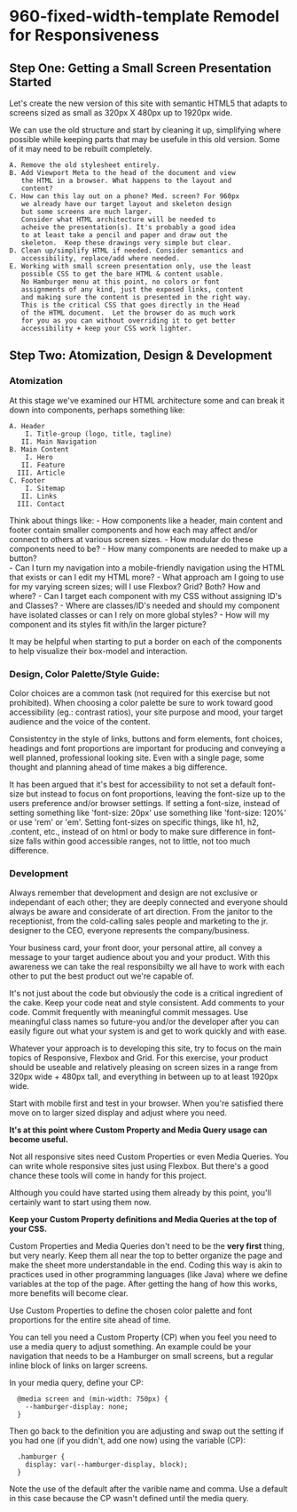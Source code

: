 # 960-fixed-width-template Remodel for Responsiveness
## Step One: Getting a Small Screen Presentation Started

  Let's create the new version of this site with semantic HTML5
  that adapts to screens sized as small as 320px X 480px up to
  1920px wide. 
  
  We can use the old structure and start by cleaning it up, 
  simplifying where possible while keeping parts that may be
  usefule in this old version.  Some of it may need to be rebuilt
  completely.
  
    A. Remove the old stylesheet entirely.
    B. Add Viewport Meta to the head of the document and view
       the HTML in a browser. What happens to the layout and
       content?
    C. How can this lay out on a phone? Med. screen? For 960px
       we already have our target layout and skeleton design
       but some screens are much larger.
       Consider what HTML architecture will be needed to 
       acheive the presentation(s). It's probably a good idea
       to at least take a pencil and paper and draw out the 
       skeleton.  Keep these drawings very simple but clear.
    D. Clean up/simplify HTML if needed. Consider semantics and
       accessibility, replace/add where needed.
    E. Working with small screen presentation only, use the least
       possible CSS to get the bare HTML & content usable.
       No Hamburger menu at this point, no colors or font
       assignments of any kind, just the exposed links, content
       and making sure the content is presented in the right way.
       This is the critical CSS that goes directly in the Head
       of the HTML document.  Let the browser do as much work 
       for you as you can without overriding it to get better 
       accessibility + keep your CSS work lighter.
  
## Step Two: Atomization, Design & Development

  ### Atomization

  At this stage we've examined our HTML architecture some and
  can break it down into components, perhaps something like:
    
    A. Header
        I. Title-group (logo, title, tagline) 
       II. Main Navigation
    B. Main Content
        I. Hero
       II. Feature
      III. Article
    C. Footer
        I. Sitemap
       II. Links
      III. Contact  
     
  Think about things like:
    - How components like a header, main content and footer 
      contain smaller components and how each may affect and/or
      connect to others at various screen sizes. 
    - How modular do these components need to be? 
    - How many components are needed to make up a button?    
    - Can I turn my navigation into a mobile-friendly navigation
      using the HTML that exists or can I edit my HTML more?
    - What approach am I going to use for my varying screen sizes;
      will I use Flexbox? Grid? Both? How and where?
    - Can I target each component with my CSS without assigning
      ID's and Classes? 
    - Where are classes/ID's needed and should my component have
      isolated classes or can I rely on more global styles?
    - How will my component and its styles fit with/in the larger 
      picture?

  It may be helpful when starting to put a border on each of the
  components to help visualize their box-model and interaction.

  ### Design, Color Palette/Style Guide:

  Color choices are a common task (not required for this exercise
  but not prohibited).  When choosing a color palette be sure to
  work toward good accessibility (eg.: contrast ratios), your site
  purpose and mood, your target audience and the voice of the 
  content.

  Consistentcy in the style of links, buttons and form elements,
  font choices, headings and font proportions are important for 
  producing and conveying a well planned, professional looking
  site.  Even with a single page, some thought and planning ahead
  of time makes a big difference.

  It has been argued that it's best for accessibility to not set
  a default font-size but instead to focus on font proportions,
  leaving the font-size up to the users preference and/or browser
  settings.  If setting a font-size, instead of setting something
  like 'font-size: 20px' use something like 'font-size: 120%' or
  use 'rem' or 'em'.  Setting font-sizes on specific things, like
  h1, h2, .content, etc., instead of on html or body to make sure
  difference in font-size falls within good accessible ranges, not
  to little, not too much difference.

  ### Development

  Always remember that development and design are not exclusive or
  independant of each other; they are deeply connected and everyone
  should always be aware and considerate of art direction.  From
  the janitor to the receptionist, from the cold-calling sales
  people and marketing to the jr. designer to the CEO, everyone
  represents the company/business. 
  
  Your business card, your front door, your personal attire, all 
  convey a message to your target audience about you and your 
  product. With this awareness we can take the real responsibilty 
  we all have to work with each other to put the best product out 
  we're capable of. 
  
  It's not just about the code but obviously the code is a critical 
  ingredient of the cake. Keep your code neat and style consistent. 
  Add comments to your code. Commit frequently with meaningful 
  commit messages. Use meaningful class names so future-you and/or 
  the developer after you can easily figure out what your system is 
  and get to work quickly and with ease.

  Whatever your approach is to developing this site, try to focus
  on the main topics of Responsive, Flexbox and Grid. For this 
  exercise, your product should be useable and relatively pleasing 
  on screen sizes in a range from 320px wide + 480px tall, and 
  everything in between up to at least 1920px wide.

  Start with mobile first and test in your browser.  When you're
  satisfied there move on to larger sized display and adjust where
  you need.

  **It's at this point where Custom Property and Media
  Query usage can become useful.**

  Not all responsive sites need Custom Properties or even Media
  Queries. You can write whole responsive sites just using Flexbox. 
  But there's a good chance these tools will come in handy for this 
  project.

  Although you could have started using them already by this point,
  you'll certainly want to start using them now. 

  **Keep your Custom Property definitions and Media Queries at the top of your CSS.** 

  Custom Properties and Media Queries don't need to be the **very first**
  thing, but very nearly. Keep them all near the top to better 
  organize the page and make the sheet more understandable in the 
  end. Coding this way is akin to practices used in other programming
  languages (like Java) where we define variables at the top of the
  page. After getting the hang of how this works, more benefits 
  will become clear.


  Use Custom Properties to define the chosen color palette and font
  proportions for the entire site ahead of time.

  You can tell you need a Custom Property (CP) when you feel you 
  need to use a media query to adjust something. An example could
  be your navigation that needs to be a Hamburger on small screens,
  but a regular inline block of links on larger screens.

  In your media query, define your CP:

      @media screen and (min-width: 750px) {
        --hamburger-display: none;
      } 

  Then go back to the definition you are adjusting and swap out the
  setting if you had one (if you didn't, add one now) using the 
  variable (CP):

      .hamburger {
        display: var(--hamburger-display, block);
      }

  Note the use of the default after the varible name and comma. Use
  a default in this case because the CP wasn't defined until the
  media query.





